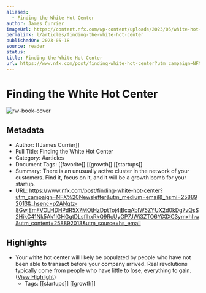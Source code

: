 ```yaml
---
aliases:
  - Finding the White Hot Center
author: James Currier
imageUrl: https://content.nfx.com/wp-content/uploads/2023/05/white-hot-ctr-social-v3.jpg
permalink: l/articles/finding-the-white-hot-center
publishedOn: 2023-05-18
source: reader
status: 
title: Finding the White Hot Center
url: https://www.nfx.com/post/finding-white-hot-center?utm_campaign=NFX%20Newsletter&utm_medium=email&_hsmi=258892013&_hsenc=p2ANqtz-8GwjEmFVOLHDHPdR5X7MOtHzDptToj4jBcqAbIW5ZYUX2d0kDg7vQsS2HikC41Nk5Ak1IGHGgtDLsflhxRkQ9RcUyGP7JWi3ZTO6YiXlXC3ymxhhw&utm_content=258892013&utm_source=hs_email
---
```

# Finding the White Hot Center

![rw-book-cover](https://content.nfx.com/wp-content/uploads/2023/05/white-hot-ctr-social-v3.jpg)

## Metadata

- Author: [[James Currier]]
- Full Title: Finding the White Hot Center
- Category: #articles
- Document Tags: [[favorite]] [[growth]] [[startups]]
- Summary: There is an unusually active cluster in the network of your customers. Find it, focus on it, and it will be a growth bomb for your startup.
- URL: https://www.nfx.com/post/finding-white-hot-center?utm_campaign=NFX%20Newsletter&utm_medium=email&_hsmi=258892013&_hsenc=p2ANqtz-8GwjEmFVOLHDHPdR5X7MOtHzDptToj4jBcqAbIW5ZYUX2d0kDg7vQsS2HikC41Nk5Ak1IGHGgtDLsflhxRkQ9RcUyGP7JWi3ZTO6YiXlXC3ymxhhw&utm_content=258892013&utm_source=hs_email

## Highlights

- Your white hot center will likely be populated by people who have not been able to transact before your company arrived. Real revolutions typically come from people who have little to lose, everything to gain. ([View Highlight](https://read.readwise.io/read/01h2qcq5vmz05j82033tyree29))
    - Tags: [[startups]] [[growth]]
